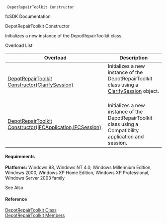 ﻿     DepotRepairToolkit Constructor                                                   

fcSDK Documentation

DepotRepairToolkit Constructor

Initializes a new instance of the DepotRepairToolkit class.

Overload List

| Overload | Description |
| --- | --- |
| [DepotRepairToolkit Constructor(ClarifySession)](FChoice.Toolkits.Clarify~FChoice.Toolkits.Clarify.DepotRepair.DepotRepairToolkit~_ctor(ClarifySession).md) | Initializes a new instance of the DepotRepairToolkit class using a [ClarifySession](fcSDK~FChoice.Foundation.Clarify.ClarifySession.md) object.   |
| [DepotRepairToolkit Constructor(IFCApplication,IFCSession)](FChoice.Toolkits.Clarify~FChoice.Toolkits.Clarify.DepotRepair.DepotRepairToolkit~_ctor(IFCApplication,IFCSession).md) | Initializes a new instance of the DepotRepairToolkit class using a Compatibility application and session.   |

#### Requirements

**Platforms:** Windows 98, Windows NT 4.0, Windows Millennium Edition, Windows 2000, Windows XP Home Edition, Windows XP Professional, Windows Server 2003 family

See Also

#### Reference

[DepotRepairToolkit Class](FChoice.Toolkits.Clarify~FChoice.Toolkits.Clarify.DepotRepair.DepotRepairToolkit.md)  
[DepotRepairToolkit Members](FChoice.Toolkits.Clarify~FChoice.Toolkits.Clarify.DepotRepair.DepotRepairToolkit_members.md)